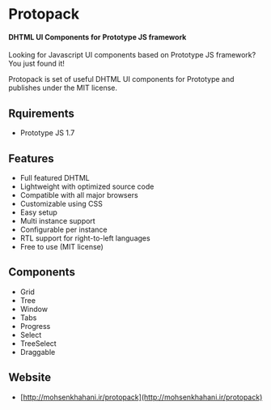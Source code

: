 Protopack
=========
#### DHTML UI Components for Prototype JS framework ####

Looking for Javascript UI components based on Prototype JS framework? You just found it!

Protopack is set of useful DHTML UI components for Prototype and publishes under the MIT license.


Rquirements
-----------
* Prototype JS 1.7

Features
--------
* Full featured DHTML
* Lightweight with optimized source code
* Compatible with all major browsers
* Customizable using CSS
* Easy setup
* Multi instance support
* Configurable per instance
* RTL support for right-to-left languages
* Free to use (MIT license)

Components
----------
* Grid
* Tree
* Window
* Tabs
* Progress
* Select
* TreeSelect
* Draggable

Website
-------
* [http://mohsenkhahani.ir/protopack](http://mohsenkhahani.ir/protopack)

